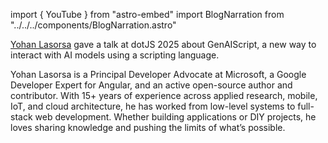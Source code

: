 import { YouTube } from "astro-embed"
import BlogNarration from "../../../components/BlogNarration.astro"

<BlogNarration />

[Yohan Lasorsa](https://www.linkedin.com/in/yohanlasorsa/) gave a talk at dotJS 2025 about GenAIScript, a new way to interact with AI models using a scripting language.

Yohan Lasorsa is a Principal Developer Advocate at Microsoft, a Google Developer Expert for Angular, and an active open-source author and contributor.
With 15+ years of experience across applied research, mobile, IoT, and cloud architecture,
he has worked from low-level systems to full-stack web development.
Whether building applications or DIY projects, he loves sharing knowledge and pushing the limits of what’s possible.

<YouTube id="https://youtu.be/PrhPSUHXWJ4" portraitQuality="high" />